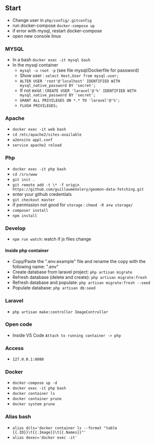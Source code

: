 ## Start
-  Change user in `php/config/.gitconfig`
-  run docker-compose `docker-compose up`
-  if error with mysql, restart docker-compose
-  open new console linux

### MYSQL
- In a bash `docker exec -it mysql bash`
- In the mysql container
  -  `mysql -u root -p` (see file mysql/Dockerfile for password)
  -  Show user : `select Host,User from mysql.user;`
  -  `ALTER USER 'root'@'localhost' IDENTIFIED WITH mysql_native_password BY 'secret';`
  -  If not exist : `CREATE USER 'laravel'@'%' IDENTIFIED WITH mysql_native_password BY 'secret';`
  -  `GRANT ALL PRIVILEGES ON *.* TO 'laravel'@'%';`
  -  `FLUSH PRIVILEGES;`

### Apache
-  `docker exec -it web bash`
-  `cd /etc/apache2/sites-available`
-  `a2ensite appl.conf`
-  `service apache2 reload`

### Php
-  `docker exec -it php bash`
-  `cd /srv/www`
-  `git init .`
-  `git remote add -t \* -f origin https://github.com/guillaumeVolery/geomon-data-fetching.git`
-  enter your github credentials
-  `git checkout master`
-  if permission not good for `storage` : `chmod -R a+w storage/`
-  `composer install`
-  `npm install`

### Develop
-  `npm run watch`: watch if js files change
#### Inside php container
-  Copy/Paste the ".env.example" file and rename the copy with the following name: ".env"
-  Create database from laravel project: `php artisan migrate`
-  Refresh database (delete and create): `php artisan migrate:fresh`
-  Refresh database and populate: `php artisan migrate:fresh --seed`
-  Populate database: `php artisan db:seed`

### Laravel
-  `php artisan make:controller ImageController`

### Open code
-  Inside VS Code `Attach to running container -> php`

### Access
  - `127.0.0.1:8080`

### Docker
-  `docker-compose up -d`
-  `docker exec -it php bash`
-  `docker container ls`
-  `docker container prune`
-  `docker system prune`

### Alias bash
-  `alias dcls='docker container ls --format "table {{.ID}}\t{{.Image}}\t{{.Names}}"'`
-  `alias dexec='docker exec -it'`